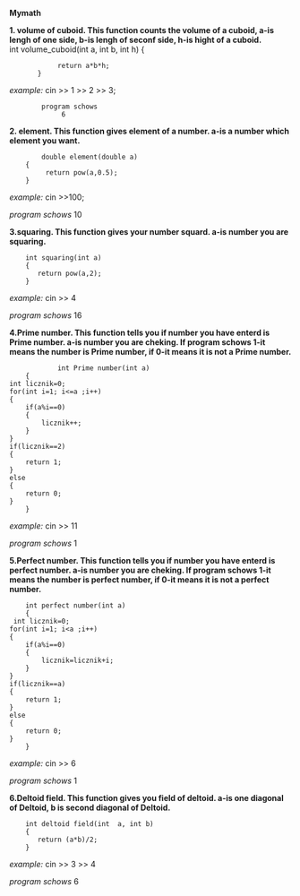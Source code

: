 **Mymath** 

**1. volume of cuboid. This function counts the volume of a cuboid, a-is lengh of one side, b-is lengh of seconf side, h-is hight of a cuboid.**  
        int volume_cuboid(int a, int b, int h)
           {

                return a*b*h;
           }
           
  *example:*
           cin >> 1 >> 2 >> 3;
           
            program schows
                 6
           
**2. element. This function gives element of a number. a-is a number which element you want.**

            double element(double a)
        {
             return pow(a,0.5);
        }
        
*example:*
    cin >>100;
    
*program schows*
     10
     
**3.squaring. This function gives your number squard. a-is number you are squaring.**

        int squaring(int a)
        {
           return pow(a,2);
        }
        
*example:*
cin >> 4

*program schows*
16

**4.Prime number. This function tells you if number you have enterd is Prime number. a-is number you are cheking.
If program schows 1-it means the number is Prime number, if 0-it means it is not a Prime number.**

                int Prime number(int a)
        {
    int licznik=0;
    for(int i=1; i<=a ;i++)
    {
        if(a%i==0)
        {
            licznik++;
        }
    }
    if(licznik==2)
    {
        return 1;
    }
    else
    {
        return 0;
    }
        }

*example:*
cin >> 11

*program schows*
1

**5.Perfect number. This function tells you if number you have enterd is perfect number. a-is number you are cheking.
If program schows 1-it means the number is perfect number, if 0-it means it is not a perfect number.**

        int perfect number(int a)
        {
     int licznik=0;
    for(int i=1; i<a ;i++)
    {
        if(a%i==0)
        {
            licznik=licznik+i;
        }
    }
    if(licznik==a)
    {
        return 1;
    }
    else
    {
        return 0;
    }
        }

*example:*
cin >> 6

*program schows*
1


**6.Deltoid field. This function gives you field of deltoid. a-is one diagonal of Deltoid, b is second diagonal of Deltoid.**


        int deltoid field(int  a, int b)
        {
           return (a*b)/2;
        }

*example:*
cin >> 3 >> 4

*program schows*
6




